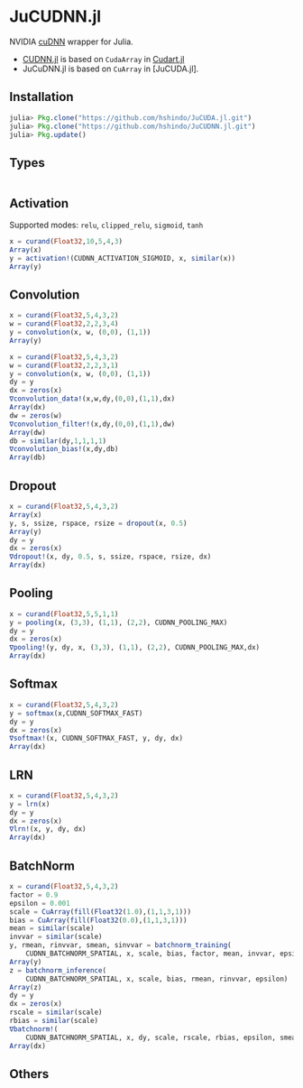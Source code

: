 # JuCUDNN.jl
NVIDIA [cuDNN](https://github.com/hshindo/Merlin.jl) wrapper for Julia.

* [CUDNN.jl](https://github.com/JuliaGPU/CUDNN.jl) is based on `CudaArray` in [Cudart.jl](https://github.com/JuliaGPU/CUDArt.jl)
* JuCuDNN.jl is based on `CuArray` in [JuCUDA.jl].

## Installation
```julia
julia> Pkg.clone("https://github.com/hshindo/JuCUDA.jl.git")
julia> Pkg.clone("https://github.com/hshindo/JuCUDNN.jl.git")
julia> Pkg.update()
```

## Types
```julia
```

## Activation
Supported modes: `relu`, `clipped_relu`, `sigmoid`, `tanh`
```julia
x = curand(Float32,10,5,4,3)
Array(x)
y = activation!(CUDNN_ACTIVATION_SIGMOID, x, similar(x))
Array(y)
```

## Convolution
```julia
x = curand(Float32,5,4,3,2)
w = curand(Float32,2,2,3,4)
y = convolution(x, w, (0,0), (1,1))
Array(y)

x = curand(Float32,5,4,3,2)
w = curand(Float32,2,2,3,1)
y = convolution(x, w, (0,0), (1,1))
dy = y
dx = zeros(x)
∇convolution_data!(x,w,dy,(0,0),(1,1),dx)
Array(dx)
dw = zeros(w)
∇convolution_filter!(x,dy,(0,0),(1,1),dw)
Array(dw)
db = similar(dy,1,1,1,1)
∇convolution_bias!(x,dy,db)
Array(db)
```

## Dropout
```julia
x = curand(Float32,5,4,3,2)
Array(x)
y, s, ssize, rspace, rsize = dropout(x, 0.5)
Array(y)
dy = y
dx = zeros(x)
∇dropout!(x, dy, 0.5, s, ssize, rspace, rsize, dx)
Array(dx)
```

## Pooling
```julia
x = curand(Float32,5,5,1,1)
y = pooling(x, (3,3), (1,1), (2,2), CUDNN_POOLING_MAX)
dy = y
dx = zeros(x)
∇pooling!(y, dy, x, (3,3), (1,1), (2,2), CUDNN_POOLING_MAX,dx)
Array(dx)
```

## Softmax
```julia
x = curand(Float32,5,4,3,2)
y = softmax(x,CUDNN_SOFTMAX_FAST)
dy = y
dx = zeros(x)
∇softmax!(x, CUDNN_SOFTMAX_FAST, y, dy, dx)
Array(dx)
```

## LRN
```julia
x = curand(Float32,5,4,3,2)
y = lrn(x)
dy = y
dx = zeros(x)
∇lrn!(x, y, dy, dx)
Array(dx)
```

## BatchNorm
```julia
x = curand(Float32,5,4,3,2)
factor = 0.9
epsilon = 0.001
scale = CuArray(fill(Float32(1.0),(1,1,3,1)))
bias = CuArray(fill(Float32(0.0),(1,1,3,1)))
mean = similar(scale)
invvar = similar(scale)
y, rmean, rinvvar, smean, sinvvar = batchnorm_training(
    CUDNN_BATCHNORM_SPATIAL, x, scale, bias, factor, mean, invvar, epsilon)
Array(y)
z = batchnorm_inference(
    CUDNN_BATCHNORM_SPATIAL, x, scale, bias, rmean, rinvvar, epsilon)
Array(z)
dy = y
dx = zeros(x)
rscale = similar(scale)
rbias = similar(scale)
∇batchnorm!(
    CUDNN_BATCHNORM_SPATIAL, x, dy, scale, rscale, rbias, epsilon, smean, sinvvar, dx)
Array(dx)
```

## Others
```julia
```
